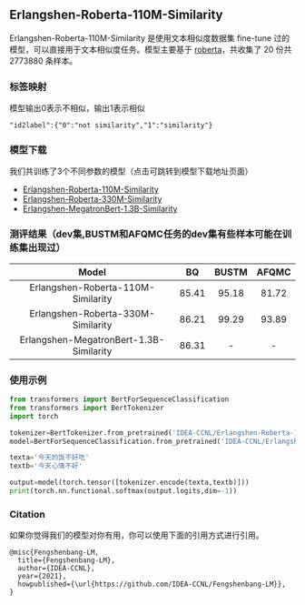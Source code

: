 ## Erlangshen-Roberta-110M-Similarity

Erlangshen-Roberta-110M-Similarity 是使用文本相似度数据集 fine-tune 过的模型，可以直接用于文本相似度任务。模型主要基于 [roberta](https://huggingface.co/hfl/chinese-roberta-wwm-ext)，共收集了 20 份共 2773880 条样本。


### 标签映射
模型输出0表示不相似，输出1表示相似
```
"id2label":{"0":"not similarity","1":"similarity"}
```

### 模型下载
我们共训练了3个不同参数的模型（点击可跳转到模型下载地址页面）
- [Erlangshen-Roberta-110M-Similarity](https://huggingface.co/IDEA-CCNL/Erlangshen-Roberta-110M-Similarity)
- [Erlangshen-Roberta-330M-Similarity](https://huggingface.co/IDEA-CCNL/Erlangshen-Roberta-330M-Similarity)
- [Erlangshen-MegatronBert-1.3B-Similarity](https://huggingface.co/IDEA-CCNL/Erlangshen-MegatronBert-1.3B-Similarity)


### 测评结果（dev集,BUSTM和AFQMC任务的dev集有些样本可能在训练集出现过）
|                  Model                  |  BQ   | BUSTM | AFQMC |
| :-------------------------------------: | :---: | :---: | :---: |
|   Erlangshen-Roberta-110M-Similarity    | 85.41 | 95.18 | 81.72 |
|   Erlangshen-Roberta-330M-Similarity    | 86.21 | 99.29 | 93.89 |
| Erlangshen-MegatronBert-1.3B-Similarity | 86.31 |   -   |   -   |


### 使用示例
```python
from transformers import BertForSequenceClassification
from transformers import BertTokenizer
import torch

tokenizer=BertTokenizer.from_pretrained('IDEA-CCNL/Erlangshen-Roberta-110M-Similarity')
model=BertForSequenceClassification.from_pretrained('IDEA-CCNL/Erlangshen-Roberta-110M-Similarity')

texta='今天的饭不好吃'
textb='今天心情不好'

output=model(torch.tensor([tokenizer.encode(texta,textb)]))
print(torch.nn.functional.softmax(output.logits,dim=-1))

```


### Citation
如果你觉得我们的模型对你有用，你可以使用下面的引用方式进行引用。
```
@misc{Fengshenbang-LM,
  title={Fengshenbang-LM},
  author={IDEA-CCNL},
  year={2021},
  howpublished={\url{https://github.com/IDEA-CCNL/Fengshenbang-LM}},
}
```
